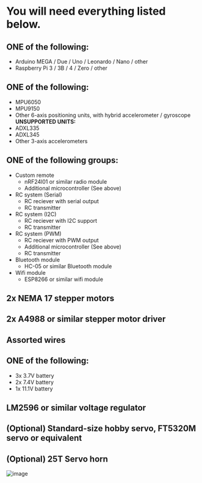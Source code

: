 # You will need everything listed below.

## ONE of the following:
- Arduino MEGA / Due / Uno / Leonardo / Nano / other
- Raspberry Pi 3 / 3B / 4 / Zero / other

## ONE of the following:
- MPU6050
- MPU9150
- Other 6-axis positioning units, with hybrid accelerometer / gyroscope
**UNSUPPORTED UNITS:**
- ADXL335
- ADXL345
- Other 3-axis accelerometers

## ONE of the following groups:
- Custom remote
  - nRF24l01 or similar radio module
  - Additional microcontroller (See above)
- RC system (Serial)
  - RC reciever with serial output
  - RC transmitter
- RC system (I2C)
  - RC reciever with I2C support
  - RC transmitter
- RC system (PWM)
  - RC reciever with PWM output
  - Additional microcontroller (See above)
  - RC transmitter
- Bluetooth module
  - HC-05 or similar Bluetooth module
- Wifi module
  - ESP8266 or similar wifi module

## 2x NEMA 17 stepper motors

## 2x A4988 or similar stepper motor driver

## Assorted wires

## ONE of the following:
- 3x 3.7V battery
- 2x 7.4V battery
- 1x 11.1V battery

## LM2596 or similar voltage regulator

## (Optional) Standard-size hobby servo, FT5320M servo or equivalent

## (Optional) 25T Servo horn
![image](https://github.com/DigitexStudios/RO-TO/assets/62073336/0c503cc8-943d-41d4-9475-70e0a3942786)

